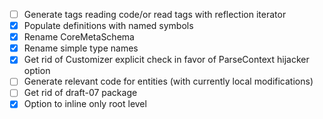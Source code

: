 * [ ] Generate tags reading code/or read tags with reflection iterator
* [x] Populate definitions with named symbols
* [x] Rename CoreMetaSchema
* [x] Rename simple type names
* [x] Get rid of Customizer explicit check in favor of ParseContext hijacker option
* [ ] Generate relevant code for entities (with currently local modifications)
* [ ] Get rid of draft-07 package
* [x] Option to inline only root level